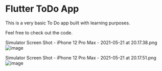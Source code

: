 # Flutter ToDo App

This is a very basic To Do app built with learning purposes.

Feel free to check out the code.

Simulator Screen Shot - iPhone 12 Pro Max - 2021-05-21 at 20.17.38.png![image](https://user-images.githubusercontent.com/6709255/119211863-6482c400-ba7a-11eb-9b4b-859e72f916b4.png)

Simulator Screen Shot - iPhone 12 Pro Max - 2021-05-21 at 20.17.51.png![image](https://user-images.githubusercontent.com/6709255/119211866-69477800-ba7a-11eb-9ac4-35c18447061a.png)
